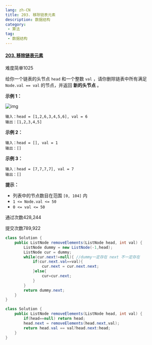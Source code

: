 ```yaml
---
lang: zh-CN
title: 203. 移除链表元素
description: 数据结构
category: 
 - 算法
tag:
 - 数据结构
---
```


#### [203. 移除链表元素](https://leetcode.cn/problems/remove-linked-list-elements/)

难度简单1025

给你一个链表的头节点 `head` 和一个整数 `val` ，请你删除链表中所有满足 `Node.val == val` 的节点，并返回 **新的头节点** 。

 

**示例 1：**

![img](https://assets.leetcode.com/uploads/2021/03/06/removelinked-list.jpg)

```
输入：head = [1,2,6,3,4,5,6], val = 6
输出：[1,2,3,4,5]
```

**示例 2：**

```
输入：head = [], val = 1
输出：[]
```

**示例 3：**

```
输入：head = [7,7,7,7], val = 7
输出：[]
```

 

**提示：**

- 列表中的节点数目在范围 `[0, 104]` 内
- `1 <= Node.val <= 50`
- `0 <= val <= 50`

通过次数428,244

提交次数789,922

```java
class Solution {
    public ListNode removeElements(ListNode head, int val) {
        ListNode dummy = new ListNode(-1,head);
        ListNode cur = dummy;
        while(cur.next!=null){ //dummy一定存在 next 不一定存在
            if(cur.next.val==val){
                cur.next = cur.next.next;
            }else{
                cur=cur.next;
            }
        }
        return dummy.next;
    }
}
```

```java
class Solution {
    public ListNode removeElements(ListNode head, int val) {
        if(head==null) return head;
        head.next = removeElements(head.next,val);
        return head.val == val?head.next:head;
    }
}
```

